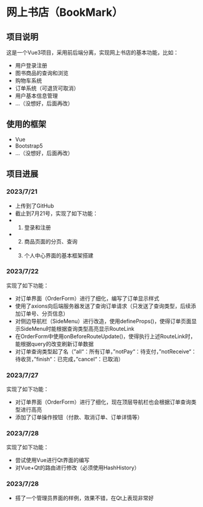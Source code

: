 # 网上书店（BookMark）

## 项目说明
这是一个Vue3项目，采用前后端分离，实现网上书店的基本功能，比如：
* 用户登录注册
* 图书商品的查询和浏览
* 购物车系统
* 订单系统（可退货可取消）
* 用户基本信息管理
* ...（没想好，后面再改）

## 使用的框架
* Vue
* Bootstrap5
* ...（没想好，后面再改）

## 项目进展

### 2023/7/21
* 上传到了GitHub
* 截止到7月21号，实现了如下功能：
* 1. 登录和注册
* 2. 商品页面的分页、查询
* 3. 个人中心界面的基本框架搭建

### 2023/7/22
实现了如下功能：
* 对订单界面（OrderForm）进行了细化，编写了订单显示样式
* 使用了axions向后端服务器发送了查询订单请求（只发送了查询类型，后续添加订单号、分页信息）
* 对侧边导航栏（SideMenu）进行改造，使用defineProps()，使得订单页面显示SideMenu时能根据查询类型高亮显示RouteLink
* 在OrderForm中使用onBeforeRouteUpdate()，使得执行上述RouteLink时，能根据query的改变刷新订单数据
* 对订单查询类型起了名（”all“：所有订单，”notPay“：待支付，”notReceive“：待收货，”finish“：已完成，”cancel“：已取消）


### 2023/7/27
实现了如下功能：
* 对订单界面（OrderForm）进行了细化，现在顶层导航栏也会根据订单查询类型进行高亮
* 添加了订单操作按钮（付款、取消订单、订单详情等）

### 2023/7/28
实现了如下功能：
* 尝试使用Vue进行Qt界面的编写
* 对Vue+Qt的路由进行修改（必须使用HashHistory）

### 2023/7/28
* 搭了一个管理员界面的样例，效果不错，在Qt上表现非常好